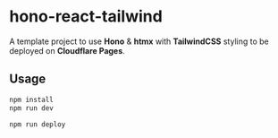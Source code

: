 # hono-react-tailwind

A template project to use **Hono** & **htmx** with **TailwindCSS** styling to be deployed on **Cloudflare Pages**.

## Usage

```bash
npm install
npm run dev
```

```bash
npm run deploy
```
